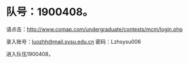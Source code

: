 # 队号：1900408。

请点击：http://www.comap.com/undergraduate/contests/mcm/login.php 

录入账号：luozhh@mail.sysu.edu.cn
密码：Lzhsysu006 

进入队伍1900408，